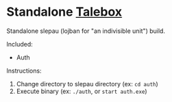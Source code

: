 # Standalone [Talebox](https://github.com/talebox)

Standalone slepau (lojban for "an indivisible unit") build.

Included:
- Auth

Instructions:
1. Change directory to slepau directory (ex: `cd auth`)
1. Execute binary (ex: `./auth`, or `start auth.exe`)

